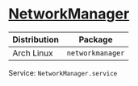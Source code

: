 # [NetworkManager](https://wiki.archlinux.org/index.php/NetworkManager)

| Distribution | Package          |
| ------------ | ---------------- |
| Arch Linux   | `networkmanager` |

Service: `NetworkManager.service`
